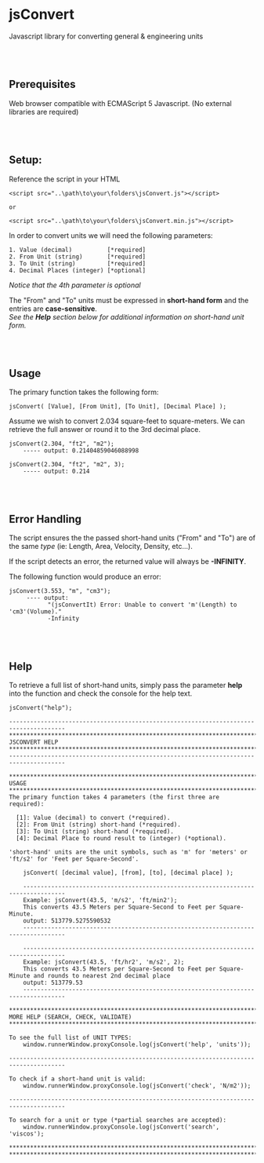 # jsConvert
Javascript library for converting general &amp; engineering units

<br/>
<br/>

## Prerequisites
Web browser compatible with ECMAScript 5 Javascript. (No external libraries are required)

<br/>
<br/>


## Setup:
Reference the script in your HTML
```
<script src="..\path\to\your\folders\jsConvert.js"></script>

or

<script src="..\path\to\your\folders\jsConvert.min.js"></script>
```


In order to convert units we will need the following parameters:
```
1. Value (decimal)          [*required]
2. From Unit (string)       [*required]
3. To Unit (string)         [*required]
4. Decimal Places (integer) [*optional]
```
*Notice that the 4th parameter is optional*

The "From" and "To" units must be expressed in **short-hand form** and the entries are **case-sensitive**.
<br/>*See the **Help** section below for additional information on short-hand unit form.*

<br/>
<br/>



## Usage

The primary function takes the following form:
```
jsConvert( [Value], [From Unit], [To Unit], [Decimal Place] );
```

Assume we wish to convert 2.034 square-feet to square-meters. We can retrieve the full answer or round it to the 3rd decimal place.
```
jsConvert(2.304, "ft2", "m2");
    ----- output: 0.21404859046088998

jsConvert(2.304, "ft2", "m2", 3);
    ----- output: 0.214 
```

<br/>
<br/>


## Error Handling

The script ensures the the passed short-hand units ("From" and "To") are of the same *type* (ie: Length, Area, Velocity, Density, etc...). 

If the script detects an error, the returned value will always be **-INFINITY**.

The following function would produce an error:
```
jsConvert(3.553, "m", "cm3");
     ---- output: 
           "(jsConvertIt) Error: Unable to convert 'm'(Length) to 'cm3'(Volume)."
           -Infinity
```

<br/>
<br/>


## Help

To retrieve a full list of short-hand units, simply pass the parameter **help** into the function and check the console for the help text.

```
jsConvert("help");

--------------------------------------------------------------------------------------
**************************************************************************************
JSCONVERT HELP
**************************************************************************************
--------------------------------------------------------------------------------------

**************************************************************************************
USAGE
**************************************************************************************
The primary function takes 4 parameters (the first three are required):

  [1]: Value (decimal) to convert (*required).
  [2]: From Unit (string) short-hand (*required).
  [3]: To Unit (string) short-hand (*required).
  [4]: Decimal Place to round result to (integer) (*optional).

'short-hand' units are the unit symbols, such as 'm' for 'meters' or 'ft/s2' for 'Feet per Square-Second'.

    jsConvert( [decimal value], [from], [to], [decimal place] );

    ----------------------------------------------------------------------------------
    Example: jsConvert(43.5, 'm/s2', 'ft/min2');
    This converts 43.5 Meters per Square-Second to Feet per Square-Minute.
    output: 513779.5275590532
    ----------------------------------------------------------------------------------

    ----------------------------------------------------------------------------------
    Example: jsConvert(43.5, 'ft/hr2', 'm/s2', 2);
    This converts 43.5 Meters per Square-Second to Feet per Square-Minute and rounds to nearest 2nd decimal place
    output: 513779.53
    ----------------------------------------------------------------------------------

**************************************************************************************
MORE HELP (SEARCH, CHECK, VALIDATE)
**************************************************************************************

To see the full list of UNIT TYPES:
    window.runnerWindow.proxyConsole.log(jsConvert('help', 'units'));

--------------------------------------------------------------------------------------

To check if a short-hand unit is valid:
    window.runnerWindow.proxyConsole.log(jsConvert('check', 'N/m2'));

--------------------------------------------------------------------------------------

To search for a unit or type (*partial searches are accepted):
    window.runnerWindow.proxyConsole.log(jsConvert('search', 'viscos');

**************************************************************************************
**************************************************************************************

```

